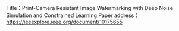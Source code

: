Title：Print-Camera Resistant Image Watermarking with Deep Noise Simulation and Constrained Learning
Paper address：https://ieeexplore.ieee.org/document/10175655
